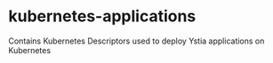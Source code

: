 # kubernetes-applications
Contains Kubernetes Descriptors used to deploy Ystia applications on Kubernetes
